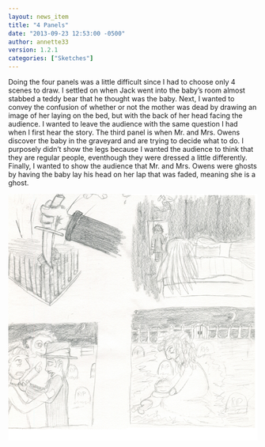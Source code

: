 ```yaml
---
layout: news_item
title: "4 Panels"
date: "2013-09-23 12:53:00 -0500"
author: annette33
version: 1.2.1
categories: ["Sketches"]
---
```


Doing the four panels was a little difficult since I had to choose only 4 scenes to draw. I settled on when Jack went into the baby’s room almost stabbed a teddy bear that he thought was the baby. Next, I wanted to convey the confusion of whether or not the mother was dead by drawing an image of her laying on the bed, but with the back of her head facing the audience. I wanted to leave the audience with the same question I had when I first hear the story. The third panel is when Mr. and Mrs. Owens discover the baby in the graveyard and are trying to decide what to do. I purposely didn’t show the legs because I wanted the audience to think that they are regular people, eventhough they were dressed a little differently. Finally, I wanted to show the audience that Mr. and Mrs. Owens were ghosts by having the baby lay his head on her lap that was faded, meaning she is a ghost.

![4 Pannels Color](/img/4Panels.jpg)